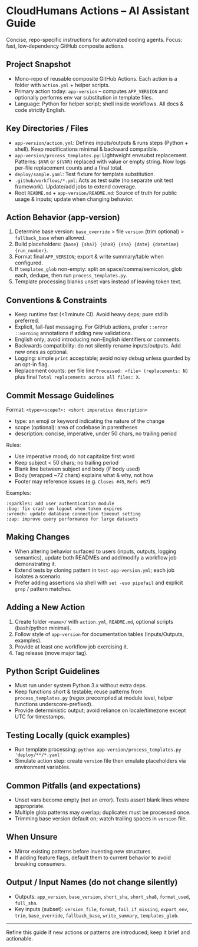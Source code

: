 # CloudHumans Actions – AI Assistant Guide

Concise, repo-specific instructions for automated coding agents. Focus: fast, low‑dependency GitHub composite actions.

## Project Snapshot
- Mono-repo of reusable composite GitHub Actions. Each action is a folder with `action.yml` + helper scripts.
- Primary action today: `app-version` – computes `APP_VERSION` and optionally performs env var substitution in template files.
- Language: Python for helper script; shell inside workflows. All docs & code strictly English.

## Key Directories / Files
- `app-version/action.yml`: Defines inputs/outputs & runs steps (Python + shell). Keep modifications minimal & backward compatible.
- `app-version/process_templates.py`: Lightweight envsubst replacement. Patterns: `$VAR` or `${VAR}` replaced with value or empty string. Now logs per-file replacement counts and a final total.
- `deploy/sample.yaml`: Test fixture for template substitution.
- `.github/workflows/*.yml`: Acts as test suite (no separate unit test framework). Update/add jobs to extend coverage.
- Root `README.md` + `app-version/README.md`: Source of truth for public usage & inputs; update when changing behavior.

## Action Behavior (app-version)
1. Determine base version: `base_override` > file `version` (trim optional) > `fallback_base` when allowed.
2. Build placeholders: `{base} {sha7} {sha8} {sha} {date} {datetime} {run_number}`.
3. Format final `APP_VERSION`; export & write summary/table when configured.
4. If `templates_glob` non-empty: split on space/comma/semicolon, glob each, dedupe, then run `process_templates.py`.
5. Template processing blanks unset vars instead of leaving token text.

## Conventions & Constraints
- Keep runtime fast (<1 minute CI). Avoid heavy deps; pure stdlib preferred.
- Explicit, fail-fast messaging. For GitHub actions, prefer `::error ::warning` annotations if adding new validations.
- English only; avoid introducing non-English identifiers or comments.
- Backwards compatibility: do not silently rename inputs/outputs. Add new ones as optional.
- Logging: simple `print` acceptable; avoid noisy debug unless guarded by an opt-in flag.
- Replacement counts: per file line `Processed: <file> (replacements: N)` plus final `Total replacements across all files: X`.

## Commit Message Guidelines
Format: `<type><scope?>: <short imperative description>`
- type: an emoji or keyword indicating the nature of the change
- scope (optional): area of codebase in parentheses
- description: concise, imperative, under 50 chars, no trailing period

Rules:
- Use imperative mood; do not capitalize first word
- Keep subject < 50 chars; no trailing period
- Blank line between subject and body (if body used)
- Body (wrapped ~72 chars) explains what & why, not how
- Footer may reference issues (e.g. `Closes #45`, `Refs #67`)

Examples:
```
:sparkles: add user authentication module
:bug: fix crash on logout when token expires
:wrench: update database connection timeout setting
:zap: improve query performance for large datasets
```

## Making Changes
- When altering behavior surfaced to users (inputs, outputs, logging semantics), update both READMEs and add/modify a workflow job demonstrating it.
- Extend tests by cloning pattern in `test-app-version.yml`; each job isolates a scenario.
- Prefer adding assertions via shell with `set -euo pipefail` and explicit `grep` / pattern matches.

## Adding a New Action
1. Create folder `<name>/` with `action.yml`, `README.md`, optional scripts (bash/python minimal).
2. Follow style of `app-version` for documentation tables (Inputs/Outputs, examples).
3. Provide at least one workflow job exercising it.
4. Tag release (move major tag).

## Python Script Guidelines
- Must run under system Python 3.x without extra deps.
- Keep functions short & testable; reuse patterns from `process_templates.py` (regex precompiled at module level, helper functions underscore-prefixed).
- Provide deterministic output; avoid reliance on locale/timezone except UTC for timestamps.

## Testing Locally (quick examples)
- Run template processing: `python app-version/process_templates.py 'deploy/**/*.yaml'`
- Simulate action step: create `version` file then emulate placeholders via environment variables.

## Common Pitfalls (and expectations)
- Unset vars become empty (not an error). Tests assert blank lines where appropriate.
- Multiple glob patterns may overlap; duplicates must be processed once.
- Trimming base version default on; watch trailing spaces in `version` file.

## When Unsure
- Mirror existing patterns before inventing new structures.
- If adding feature flags, default them to current behavior to avoid breaking consumers.

## Output / Input Names (do not change silently)
- Outputs: `app_version`, `base_version`, `short_sha`, `short_sha8`, `format_used`, `full_sha`.
- Key inputs (subset): `version_file`, `format`, `fail_if_missing`, `export_env`, `trim`, `base_override`, `fallback_base`, `write_summary`, `templates_glob`.

---
Refine this guide if new actions or patterns are introduced; keep it brief and actionable.
